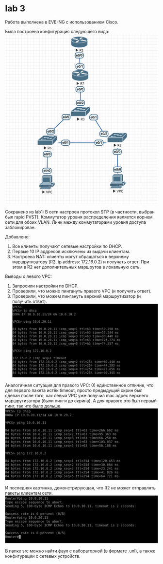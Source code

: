 # lab 3
Работа выполнена в EVE-NG с использованием Cisco.

Была построена конфигурация следующего вида:
![pic1](images/pic1.png)

Сохранено из lab1:
В сети настроен протокол STP (в частности, выбран был rapid PVST). Коммутатор уровня распределения является корнем сети для обоих VLAN. Линк между коммутаторами уровня доступа заблокирован.

Добавлено:
 1) Все клиенты получают сетевые настройки по DHCP.
 2) Первые 10 IP аддресов исключены из выдачи клиентам.
 3) Настроена NAT: клиенты могут обращаться к верхнему маршрутизатору (R2, ip address: 172.16.0.2) и получать ответ. При этом в R2 нет дополнительных маршрутов в локальную сеть.

Выводы с левого VPC:
  1) Запросили настройки по DHCP.
  2) Проверили, что можно пингануть правого VPC (и получить ответ).
  3) Проверили, что можем пингануть верхний маршрутизатор (и получить ответ).
![pic2](images/pic2.png)

Аналогичная ситуация для правого VPC:
  0) единственное отличие, что для первого пакета истёк timeout, просто предыдущий скрин был сделан после того, как левый VPC уже получил mac адрес верхнего маршрутизатора (были пинги до скрина). А для правого это был первый пинг, так что было дольше.
![pic3](images/pic3.png)

И последняя картинка, демонстрирующая, что R2 не может отправлять пакеты клиентам сети.
![pic4](images/pic4.png)

В папке src можно найти фаул с лабораторной (в формате .unl), а также конфигурации с сетевых устройств.

